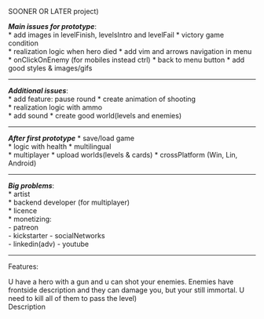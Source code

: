 SOONER OR LATER project)

***Main issues for prototype***:  
    * add images in levelFinish, levelsIntro and levelFail
    * victory game condition  
    * realization logic when hero died
    * add vim and arrows navigation in menu
    * onClickOnEnemy (for mobiles instead ctrl)
    * back to menu button
    * add good styles & images/gifs  

---
***Additional issues***:  
    * add feature: pause round
    * create animation of shooting  
    * realization logic with ammo  
    * add sound
    * create good world(levels and enemies)

---
***After first prototype*** 
    * save/load game   
    * logic with health
    * multilingual  
    * multiplayer
    * upload worlds(levels & cards)
    * crossPlatform (Win, Lin, Android)

---
***Big problems***:  
    * artist  
    * backend developer (for multiplayer)  
    * licence  
    * monetizing:  
    - patreon  
    - kickstarter 
    - socialNetworks  
        - linkedin(adv)
        - youtube  

---

Features:
  
U have a hero with a gun and u can shot your enemies. Enemies have frontside description and they can damage you, but your   still immortal. U need to kill all of them to pass the level)  
Description
